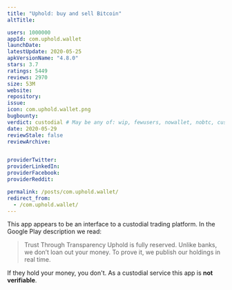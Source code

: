 ```yaml
---
title: "Uphold: buy and sell Bitcoin"
altTitle: 

users: 1000000
appId: com.uphold.wallet
launchDate: 
latestUpdate: 2020-05-25
apkVersionName: "4.8.0"
stars: 3.7
ratings: 5449
reviews: 2970
size: 53M
website: 
repository: 
issue: 
icon: com.uphold.wallet.png
bugbounty: 
verdict: custodial # May be any of: wip, fewusers, nowallet, nobtc, custodial, nosource, nonverifiable, verifiable, bounty, defunct
date: 2020-05-29
reviewStale: false
reviewArchive:


providerTwitter: 
providerLinkedIn: 
providerFacebook: 
providerReddit: 

permalink: /posts/com.uphold.wallet/
redirect_from:
  - /com.uphold.wallet/
---
```



This app appears to be an interface to a custodial trading platform. In the
Google Play description we read:

> Trust Through Transparency
> Uphold is fully reserved. Unlike banks, we don’t loan out your money. To prove
  it, we publish our holdings in real time.

If they hold your money, you don't. As a custodial service this app is **not
verifiable**.